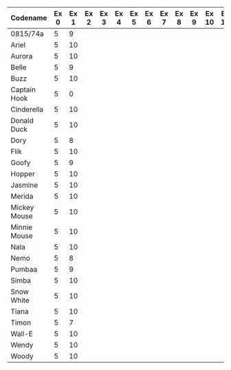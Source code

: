 | Codename     | Ex 0 | Ex 1 | Ex 2 | Ex 3 | Ex 4 | Ex 5 | Ex 6 | Ex 7 | Ex 8 | Ex 9 | Ex 10 | Ex 11 | Sum | Percentage |
|--------------|------|------|------|------|------|------|------|------|------|------|-------|-------|-----|------------|
| 0815/74a     | 5    | 9    |      |      |      |      |      |      |      |      |       |       | 14  | 12.17%     |
| Ariel        | 5    | 10   |      |      |      |      |      |      |      |      |       |       | 15  | 13.04%     |
| Aurora       | 5    | 10   |      |      |      |      |      |      |      |      |       |       | 15  | 13.04%     |
| Belle        | 5    | 9    |      |      |      |      |      |      |      |      |       |       | 14  | 12.17%     |
| Buzz         | 5    | 10   |      |      |      |      |      |      |      |      |       |       | 15  | 13.04%     |
| Captain Hook | 5    | 0    |      |      |      |      |      |      |      |      |       |       | 5   | 4.35%      |
| Cinderella   | 5    | 10   |      |      |      |      |      |      |      |      |       |       | 15  | 13.04%     |
| Donald Duck  | 5    | 10   |      |      |      |      |      |      |      |      |       |       | 15  | 13.04%     |
| Dory         | 5    | 8    |      |      |      |      |      |      |      |      |       |       | 13  | 11.30%     |
| Flik         | 5    | 10   |      |      |      |      |      |      |      |      |       |       | 15  | 13.04%     |
| Goofy        | 5    | 9    |      |      |      |      |      |      |      |      |       |       | 14  | 12.17%     |
| Hopper       | 5    | 10   |      |      |      |      |      |      |      |      |       |       | 15  | 13.04%     |
| Jasmine      | 5    | 10   |      |      |      |      |      |      |      |      |       |       | 15  | 13.04%     |
| Merida       | 5    | 10   |      |      |      |      |      |      |      |      |       |       | 15  | 13.04%     |
| Mickey Mouse | 5    | 10   |      |      |      |      |      |      |      |      |       |       | 15  | 13.04%     |
| Minnie Mouse | 5    | 10   |      |      |      |      |      |      |      |      |       |       | 15  | 13.04%     |
| Nala         | 5    | 10   |      |      |      |      |      |      |      |      |       |       | 15  | 13.04%     |
| Nemo         | 5    | 8    |      |      |      |      |      |      |      |      |       |       | 13  | 11.30%     |
| Pumbaa       | 5    | 9    |      |      |      |      |      |      |      |      |       |       | 14  | 12.17%     |
| Simba        | 5    | 10   |      |      |      |      |      |      |      |      |       |       | 15  | 13.04%     |
| Snow White   | 5    | 10   |      |      |      |      |      |      |      |      |       |       | 15  | 13.04%     |
| Tiana        | 5    | 10   |      |      |      |      |      |      |      |      |       |       | 15  | 13.04%     |
| Timon        | 5    | 7    |      |      |      |      |      |      |      |      |       |       | 12  | 10.43%     |
| Wall-E       | 5    | 10   |      |      |      |      |      |      |      |      |       |       | 15  | 13.04%     |
| Wendy        | 5    | 10   |      |      |      |      |      |      |      |      |       |       | 15  | 13.04%     |
| Woody        | 5    | 10   |      |      |      |      |      |      |      |      |       |       | 15  | 13.04%     |
